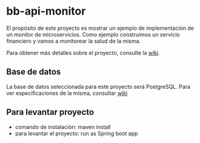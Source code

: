 # bb-api-monitor
El propósito de este proyecto es mostrar un ejemplo de implementación de un monitor de microservicios.
Como ejemplo construimos un servicio financiero y vamos a monitorear la salud de la misma.

Para obtener más detalles sobre el proyecto, consulte la [wiki](https://github.com/Gisems/bb-api-monitor/wiki).

## Base de datos
La base de datos seleccionada para este proyecto será PostgreSQL.
Para ver especificaciones de la misma, consultar [wiki](https://github.com/Gisems/bb-api-monitor/wiki/Base-de-datos)


## Para levantar proyecto
- comando de instalación: maven install
- para levantar el proyecto: run as Spring boot app

